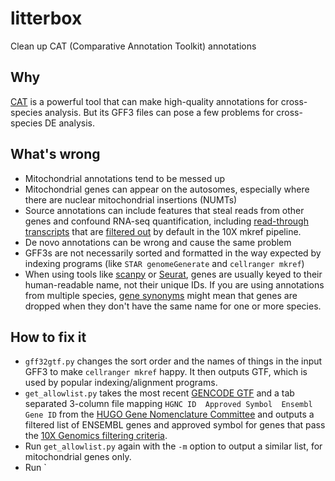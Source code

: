# litterbox
Clean up CAT (Comparative Annotation Toolkit) annotations

## Why

[CAT](https://github.com/ComparativeGenomicsToolkit/Comparative-Annotation-Toolkit) is a powerful tool that can make high-quality annotations for cross-species analysis. But its GFF3 files can pose a few problems for cross-species DE analysis.

## What's wrong

* Mitochondrial annotations tend to be messed up
* Mitochondrial genes can appear on the autosomes, especially where there are nuclear mitochondrial insertions (NUMTs)
* Source annotations can include features that steal reads from other genes and confound RNA-seq quantification, including [read-through transcripts](https://www.ensembl.info/2019/02/11/annotating-readthrough-transcription-in-ensembl/) that are [filtered out](https://www.10xgenomics.com/support/software/cell-ranger/downloads/cr-ref-build-steps) by default in the 10X mkref pipeline.
* De novo annotations can be wrong and cause the same problem
* GFF3s are not necessarily sorted and formatted in the way expected by indexing programs (like `STAR genomeGenerate` and `cellranger mkref`)
* When using tools like [scanpy](https://scanpy.readthedocs.io/en/stable/) or [Seurat](https://satijalab.org/seurat/), genes are usually keyed to their human-readable name, not their unique IDs. If you are using annotations from multiple species, [gene synonyms](https://www.genenames.org/tools/multi-symbol-checker/) might mean that genes are dropped when they don't have the same name for one or more species. 

## How to fix it

* `gff32gtf.py` changes the sort order and the names of things in the input GFF3 to make `cellranger mkref` happy. It then outputs GTF, which is used by popular indexing/alignment programs.
* `get_allowlist.py` takes the most recent [GENCODE GTF](https://www.gencodegenes.org/human/) and a tab separated 3-column file mapping `HGNC ID  Approved Symbol  Ensembl Gene ID` from the [HUGO Gene Nomenclature Committee](https://www.genenames.org/download/custom/) and outputs a filtered list of ENSEMBL genes and approved symbol for genes that pass the [10X Genomics filtering criteria](https://www.10xgenomics.com/support/software/cell-ranger/downloads/cr-ref-build-steps).
* Run `get_allowlist.py` again with the `-m` option to output a similar list, for mitochondrial genes only.
* Run `

